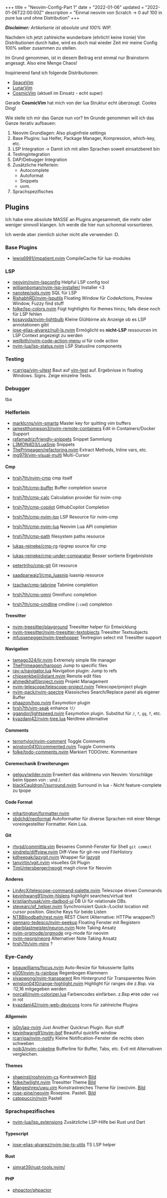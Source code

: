 +++
title = "Neovim-Config-Part 1"
date = "2022-01-06"
updated = "2022-01-06T22:00:00Z"
description = "Einmal neovim von Scratch -> 0 auf 100 in pure lua und ohne Distribution"
+++

_**Disclaimer:** Artikelserie ist absolute und 100% WIP._

Nachdem ich jetzt zahlreiche wunderbare (ehrlich! keine Ironie) Vim
Distributionen durch habe, wird es doch mal wieder Zeit mir meine Config 100%
selber zusammen zu stellen.

Im Grund genommen, ist in diesem Beitrag erst einmal nur Brainstorm angesagt.
Also eine Menge Chaos!

Inspirierend fand ich folgende Distributionen:

- [SpaceVim](https://spacevim.org)
- [LunarVim](https://www.lunarvim.org)
- [CosmicVim](https://cosmicnvim.vercel.app) (aktuell im Einsatz - echt super)

Gerade **CosmicVim** hat mich von der lua Struktur echt überzeugt. Cooles Ding!

Wie stelle ich mir das Ganze nun vor? Im Grunde genommen will ich das Ganze
iterativ aufbauen:

1. Neovim Grundlagen: Also pluginfreie settings
2. Base Plugins: lua Helfer, Package Manager, Kompression, which-key, etc.
3. LSP Integration -> Damit ich mit allen Sprachen soweit einsatzbereit bin
4. Testingintegration
5. DAP/Debugger Integration
6. Zusätzliche Helferlein:
   - Autocomplete
   - Autoformat
   - Snippets
   - uvm.
7. Sprachspezifisches

## Plugins

Ich habe eine absolute MASSE an Plugins angesammelt, die mehr oder weniger
sinnvoll klangen. Ich werde die hier nun schonmal vorsortieren.

Ich werde aber ziemlich sicher nicht alle verwenden :D.

### Base Plugins

- [lewis6991/impatient.nvim](https://github.com/lewis6991/impatient.nvim)
  CompileCache für lua-modules

### LSP

- [neovim/nvim-lspconfig](https://github.com/neovim/nvim-lspconfig) Helpful LSP config tool
- [williamboman/nvim-lsp-installer/](https://github.com/williamboman/nvim-lsp-installer/) Installer <3
- [nanotee/sqls.nvim](https://github.com/nanotee/sqls.nvim) SQL für LSP
- [RishabhRD/nvim-lsputils](https://github.com/RishabhRD/nvim-lsputils)
  Floating Window für CodeActions, Preview Window, Fuzzy find stuff
- [folke/lsp-colors.nvim](https://github.com/folke/lsp-colors.nvim) Fügt
  hightlights für themes hinzu, falls diese noch für LSP fehlen
- [kosayoda/nvim-lightbulb](https://github.com/kosayoda/nvim-lightbulb) Kleine
  Glühbirne als Anzeige ob es LSP annotationen gibt
- [jose-elias-alvarez/null-ls.nvim](https://github.com/jose-elias-alvarez/null-ls.nvim)
  Ermöglicht es **nicht-LSP** ressourcen im LSP Context angezeigt zu werden
- [weilbith/nvim-code-action-menu](https://github.com/weilbith/nvim-code-action-menu) ui für code action
- [nvim-lua/lsp-status.nvim](https://github.com/nvim-lua/lsp-status.nvim) LSP Statusline components

### Testing

- [rcarriga/vim-ultest](https://github.com/rcarriga/vim-ultest) Baut auf
  [vim-test](https://github.com/vim-test/vim-test) auf. Ergebnisse in floating
  Windows. Signs. Zeige einzelne Tests.

### Debugger

tba

### Helferlein

- [marklcrns/vim-smartq](https://github.com/marklcrns/vim-smartq) Master key for quitting vim buffers
- [jamestthompson3/nvim-remote-containers](https://github.com/jamestthompson3/nvim-remote-containers)
  Edit in Containers/Docker Support
- [rafamadriz/friendly-snippets](https://github.com/rafamadriz/friendly-snippets) Snippet Sammlung
- [L3MON4D3/LuaSnip](https://github.com/L3MON4D3/LuaSnip) Snippets
- [ThePrimeagen/refactoring.nvim](https://github.com/ThePrimeagen/refactoring.nvim)
  Extract Methods, Inline vars, etc.
- [mg979/vim-visual-multi](https://github.com/mg979/vim-visual-multi) Multi-Cursor

#### Cmp

- [hrsh7th/nvim-cmp](https://github.com/hrsh7th/nvim-cmp) cmp itself

- [hrsh7th/cmp-buffer](https://github.com/hrsh7th/cmp-buffer) Buffer completion source
- [hrsh7th/cmp-calc](https://github.com/hrsh7th/cmp-calc) Calculation provider für nvim-cmp
- [hrsh7th/cmp-copilot](https://github.com/hrsh7th/cmp-copilot) GithubCopilot Completion
- [hrsh7th/cmp-nvim-lsp](https://github.com/hrsh7th/cmp-nvim-lsp) LSP Resource für nvim-cmp
- [hrsh7th/cmp-nvim-lua](https://github.com/hrsh7th/cmp-nvim-lua) Neovim Lua API completion
- [hrsh7th/cmp-path](https://github.com/hrsh7th/cmp-path) filesystem paths resource
- [lukas-reineke/cmp-rg](https://github.com/lukas-reineke/cmp-rg) ripgrep source für cmp
- [lukas-reineke/cmp-under-comparator](https://github.com/lukas-reineke/cmp-under-comparator)
  Besser sortierte Ergebnisliste
- [petertriho/cmp-git](https://github.com/petertriho/cmp-git) Git resource
- [saadparwaiz1/cmp_luasnip](https://github.com/saadparwaiz1/cmp_luasnip) luasnip resource
- [tzachar/cmp-tabnine](https://github.com/tzachar/cmp-tabnine) Tabnine completion
- [hrsh7th/cmp-omni](https://github.com/hrsh7th/cmp-omni) Omnifunc completion
- [hrsh7th/cmp-cmdline](https://github.com/hrsh7th/cmp-cmdline) cmdline (`:cmd`) completion

#### Treesitter

- [nvim-treesitter/playground](https://github.com/nvim-treesitter/playground)
  Treesitter helper für Entwicklung
- [nvim-treesitter/nvim-treesitter-textobjects](https://github.com/nvim-treesitter/nvim-treesitter-textobjects)
  Treesitter Textsubjects
- [mfussenegger/nvim-treehopper](https://github.com/mfussenegger/nvim-treehopper)
  Textregion select mit Treesitter support

#### Navigation

- [tamago324/lir.nvim](https://github.com/tamago324/lir.nvim) Extremely simple file manager
- [ThePrimeagen/harpoon](https://github.com/ThePrimeagen/harpoon) Jump to specific files
- [ray-x/navigator.lua](https://github.com/ray-x/navigator.lua) Navigation plugin: Jump to refs
- [chipsenkbeil/distant.nvim](https://github.com/chipsenkbeil/distant.nvim) Remote edit files
- [ahmedkhalf/project.nvim](https://github.com/ahmedkhalf/project.nvim) Projekt
  Management
- [nvim-telescope/telescope-project.nvim](https://github.com/nvim-telescope/telescope-project.nvim)
  Telescope/project plugin
- [nvim-pack/nvim-spectre](https://github.com/nvim-pack/nvim-spectre)
  Klassisches Search/Replace panel als eigener Buffer
- [phaazon/hop.nvim](https://github.com/phaazon/hop.nvim) Easymotion plugin
- [hrsh7th/vim-seak](https://github.com/hrsh7th/vim-seak) enhance `?`/`/`
- [ggandor/lightspeed.nvim](https://github.com/ggandor/lightspeed.nvim)
  Easymotion plugin. Substitut für `/`, `?`, `gg`, `f`, etc.
- [kyazdani42/nvim-tree.lua](https://github.com/kyazdani42/nvim-tree.lua)
  Nerdtree alternative

#### Comments

- [terrortylor/nvim-comment](https://github.com/terrortylor/nvim-comment) Toggle
  Comments
- [winston0410/commented.nvim](https://github.com/winston0410/commented.nvim)
  Toggle Comments
- [folke/todo-comments.nvim](https://github.com/folke/todo-comments.nvim)
  Markiert TODO/etc. Kommentare

#### Coremechanik Erweiterungen

- [gelguy/wilder.nvim](https://github.com/gelguy/wilder.nvim) Erweitert das
  wildmenu von Neovim: Vorschläge beim tippen von : und /.
- [blackCauldron7/surround.nvim](https://github.com/blackCauldron7/surround.nvim)
  Surround in lua - Nicht feature-complete zu tpope

#### Code Format

- [mhartington/formatter.nvim](https://github.com/mhartington/formatter.nvim)
- [sbdchd/neoformat](https://github.com/sbdchd/neoformat) Autoformatter für
  diverse Sprachen mit einer Menge voreingestellter Formatter. Kein Lua.

#### Git

- [rhysd/committia.vim](https://github.com/rhysd/committia.vim) Besseres
  Commit-Fenster für Shell `git commit`
- [sindrets/diffview.nvim](https://github.com/sindrets/diffview.nvim) Diff-View
  für git-rev und FileHistory
- [kdheepak/lazygit.nvim](https://github.com/kdheepak/lazygit.nvim) Wrapper für
  [lazygit](https://github.com/jesseduffield/lazygit)
- [tanvirtin/vgit.nvim](https://github.com/tanvirtin/vgit.nvim) visuelles Git
  Plugin
- [TimUntersberger/neogit](https://github.com/TimUntersberger/neogit) magit
  clone für Neovim

#### Anderes

- [LinArcX/telescope-command-palette.nvim](https://github.com/LinArcX/telescope-command-palette.nvim)
  Telescope driven Commands
- [kevinhwang91/nvim-hlslens](https://github.com/kevinhwang91/nvim-hlslens)
  highlight searches/virtual text
- [kristijanhusak/vim-dadbod-ui](https://github.com/kristijanhusak/vim-dadbod-ui)
  DB Ui für relationale DBs.
- [stevearc/qf_helper.nvim](https://github.com/stevearc/qf_helper.nvim)
  Synchronisiert Quick-/Loclist location mit cursor position. Gleiche Keys für
  beide Listen
- [NTBBloodbath/rest.nvim](https://github.com/NTBBloodbath/rest.nvim) REST
  Client (Alternative: HTTPie wrappen?)
- [gennaro-tedesco/nvim-peekup](https://github.com/gennaro-tedesco/nvim-peekup)
  Floating Fenster mit Registern
- [oberblastmeister/neuron.nvim](https://github.com/oberblastmeister/neuron.nvim)
  Note Taking Ansatz
- [nvim-orgmode/orgmode](https://github.com/nvim-orgmode/orgmode) org-mode für
  neovim
- [nvim-neorg/neorg](https://github.com/nvim-neorg/neorg) Alternativer Note
  Taking Ansatz
- [hrsh7th/vim-minx](https://github.com/hrsh7th/vim-minx) ?

### Eye-Candy

- [beauwilliams/focus.nvim](https://github.com/beauwilliams/focus.nvim)
  Auto-Resize für fokussierte Splits
- [p00f/nvim-ts-rainbow](https://github.com/p00f/nvim-ts-rainbow) Regenbogen
  Klammern
- [xiyaowong/nvim-transparent](https://github.com/xiyaowong/nvim-transparent) Rm
  Hintergrund für Transparentes Nvim
- [winston0410/range-highlight.nvim](https://github.com/winston0410/range-highlight.nvim)
  Highlight für ranges die z.Bsp. via :12,16 mitgegeben werden
- [norcalli/nvim-colorizer.lua](https://github.com/norcalli/nvim-colorizer.lua)
  Farbencodes einfärben. z.Bsp `#F00` oder `red` in rot
- [kyazdani42/nvim-web-devicons](https://github.com/kyazdani42/nvim-web-devicons)
  Icons für zahlreiche Plugins

#### Allgemein

- [is0n/jaq-nvim](https://github.com/is0n/jaq-nvim) Just Another Quickrun
  Plugin. Run stuff
- [kevinhwang91/nvim-bqf](https://github.com/kevinhwang91/nvim-bqf) Beautiful
  quickfix window
- [rcarriga/nvim-notify](https://github.com/rcarriga/nvim-notify) Kleine
  Notification-Fenster die rechts oben schweben
- [noib3/nvim-cokeline](https://github.com/noib3/nvim-cokeline) Bufferline für
  Buffer, Tabs, etc. Evtl mit Alternativen vergleichen.

#### Themes

- [shaeinst/roshnivim-cs](https://github.com/shaeinst/roshnivim-cs)
  Kontrastreich
  [Bild](https://raw.githubusercontent.com/shaeinst/media/main/images/github-repositories/roshnivim/python_lsp.png)
- [folke/twilight.nvim](https://github.com/folke/twilight.nvim) Treesitter
  Theme [Bild](https://user-images.githubusercontent.com/292349/125419804-051321c2-d040-41c8-93fc-834b5f1098e3.png)
- [Mangeshrex/uwu.vim](https://github.com/Mangeshrex/uwu.vim) Konstrastreiches
  Theme für (neo)vim.
  [Bild](https://raw.githubusercontent.com/Mangeshrex/uwu.vim/main/assets/uwu.png)
- [rose-pine/neovim](https://github.com/rose-pine/neovim) Rosepine. Pastell.
  [Bild](https://github.com/rose-pine/neovim/blob/main/assets/rose-pine-dawn.png?raw=true)
- [catppuccin/nvim](https://github.com/catppuccin/nvim) Pastell

### Sprachspezifisches

- [nvim-lua/lsp_extensions](https://github.com/nvim-lua/lsp_extensions.nvim) Zusätzliche
  LSP-Hilfe bei Rust und Dart

#### Typescript

- [jose-elias-alvarez/nvim-lsp-ts-utils](https://github.com/jose-elias-alvarez/nvim-lsp-ts-utils) TS LSP helper

#### Rust

- [simrat39/rust-tools.nvim/](https://github.com/simrat39/rust-tools.nvim/)

#### PHP

- [phpactor/phpactor](https://github.com/phpactor/phpactor)
